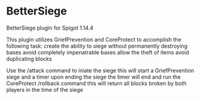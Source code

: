 # BetterSiege
BetterSiege plugin for Spigot 1.14.4

This plugin utilizes GriefPrevention and CoreProtect to accomplish the following task:
  create the ability to siege without permanently destroying bases
  avoid completely impenatrable bases
  allow the theft of items
  avoid duplicating blocks
  
  
  
Use the /attack <player> command to iniate the siege
  this will start a GriefPrevention siege and a timer
  upon ending the siege the timer will end and run the CoreProtect /rollback command
  this will return all blocks broken by both players in the time of the siege
